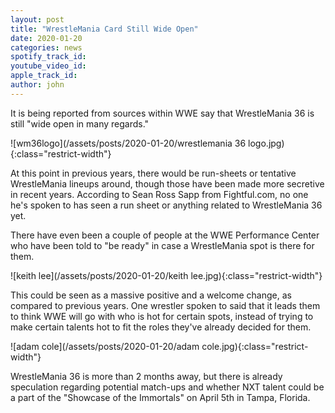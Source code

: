 ```yaml
---
layout: post
title: "WrestleMania Card Still Wide Open"
date: 2020-01-20
categories: news 
spotify_track_id:
youtube_video_id:
apple_track_id:
author: john
---
```

It is being reported from sources within WWE say that WrestleMania 36 is still "wide open in many regards." 

![wm36logo](/assets/posts/2020-01-20/wrestlemania 36 logo.jpg){:class="restrict-width"}

At this point in previous years, there would be run-sheets or tentative WrestleMania lineups around, though those have been made more secretive in recent years. According to Sean Ross Sapp from Fightful.com, no one he's spoken to has seen a run sheet or anything related to WrestleMania 36 yet. 

There have even been a couple of people at the WWE Performance Center who have been told to "be ready" in case a WrestleMania spot is there for them.

![keith lee](/assets/posts/2020-01-20/keith lee.jpg){:class="restrict-width"}

This could be seen as a massive positive and a welcome change, as compared to previous years. One wrestler spoken to said that it leads them to think WWE will go with who is hot for certain spots, instead of trying to make certain talents hot to fit the roles they've already decided for them.

![adam cole](/assets/posts/2020-01-20/adam cole.jpg){:class="restrict-width"}

WrestleMania 36 is more than 2 months away, but there is already speculation regarding potential match-ups and whether NXT talent could be a part of the "Showcase of the Immortals" on April 5th in Tampa, Florida.